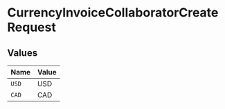 # CurrencyInvoiceCollaboratorCreateRequest


## Values

| Name  | Value |
| ----- | ----- |
| `USD` | USD   |
| `CAD` | CAD   |